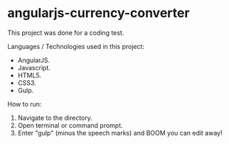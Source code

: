 # angularjs-currency-converter
This project was done for a coding test.

Languages / Technologies used in this project:

*   AngularJS.
*   Javascript.
*   HTML5.
*   CSS3.
*   Gulp.

How to run:

1.  Navigate to the directory.
2.  Open terminal or command prompt.
3.  Enter "gulp" (minus the speech marks) and BOOM you can edit away!
